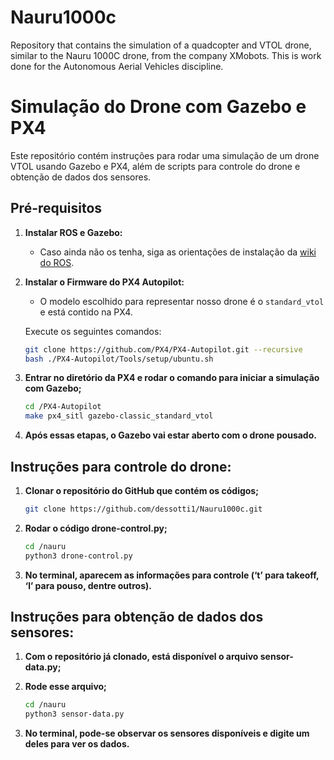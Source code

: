# Nauru1000c
Repository that contains the simulation of a quadcopter and VTOL drone, similar to the Nauru 1000C drone, from the company XMobots. This is work done for the Autonomous Aerial Vehicles discipline.

# Simulação do Drone com Gazebo e PX4

Este repositório contém instruções para rodar uma simulação de um drone VTOL usando Gazebo e PX4, além de scripts para controle do drone e obtenção de dados dos sensores.

## Pré-requisitos

1. **Instalar ROS e Gazebo:**
   - Caso ainda não os tenha, siga as orientações de instalação da [wiki do ROS](https://wiki.ros.org/noetic/Installation).

2. **Instalar o Firmware do PX4 Autopilot:**
   - O modelo escolhido para representar nosso drone é o `standard_vtol` e está contido na PX4.
   
   Execute os seguintes comandos:

   ```bash
   git clone https://github.com/PX4/PX4-Autopilot.git --recursive
   bash ./PX4-Autopilot/Tools/setup/ubuntu.sh

3. **Entrar no diretório da PX4 e rodar o comando para iniciar a simulação com Gazebo;**

    ```bash
    cd /PX4-Autopilot
    make px4_sitl gazebo-classic_standard_vtol
    ```
4. **Após essas etapas, o Gazebo vai estar aberto com o drone pousado.**

## Instruções para controle do drone:

1. **Clonar o repositório do GitHub que contém os códigos;**

    ```bash
    git clone https://github.com/dessotti1/Nauru1000c.git
    ```

2. **Rodar o código drone-control.py;**

    ```bash
    cd /nauru
    python3 drone-control.py
    ```

3. **No terminal, aparecem as informações para controle (‘t’ para takeoff, ‘l’ para pouso, dentre outros).**

## Instruções para obtenção de dados dos sensores:

1. **Com o repositório já clonado, está disponível o arquivo sensor-data.py;**
2. **Rode esse arquivo;**

    ```bash
    cd /nauru
    python3 sensor-data.py
    ```
    
3. **No terminal, pode-se observar os sensores disponíveis e digite um deles para ver os dados.**



